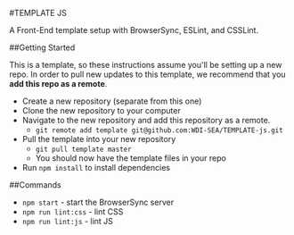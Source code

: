 #TEMPLATE JS

A Front-End template setup with BrowserSync, ESLint, and CSSLint.

##Getting Started

This is a template, so these instructions assume you'll be setting up a new repo. In order to pull new updates to this template, we recommend that you **add this repo as a remote**.

* Create a new repository (separate from this one)
* Clone the new repository to your computer
* Navigate to the new repository and add this repository as a remote.
  * `git remote add template git@github.com:WDI-SEA/TEMPLATE-js.git`
* Pull the template into your new repository
  * `git pull template master`
  * You should now have the template files in your repo
* Run `npm install` to install dependencies

##Commands
* `npm start` - start the BrowserSync server
* `npm run lint:css` - lint CSS
* `npm run lint:js` - lint JS
